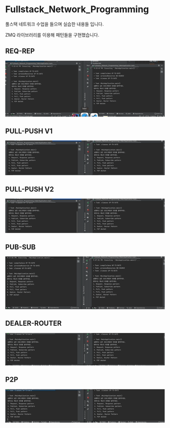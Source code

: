 # Fullstack_Network_Programming

풀스택 네트워크 수업을 들으며 실습한 내용들 입니다.

ZMQ 라이브러리를 이용해 패턴들을 구현했습니다.


## REQ-REP
![Alt Text](./GIFS/REQ-REP.gif)

## PULL-PUSH V1
![Alt Text](./GIFS/PULL_PUSH_V1.gif)

## PULL-PUSH V2
![Alt Text](./GIFS/PULL_PUSH_V2.gif)

## PUB-SUB
![Alt Text](./GIFS/PUB-SUB.gif)

## DEALER-ROUTER
![Alt Text](./GIFS/DEALER_ROUTER.gif)

## P2P
![Alt Text](./GIFS/P2P.gif)